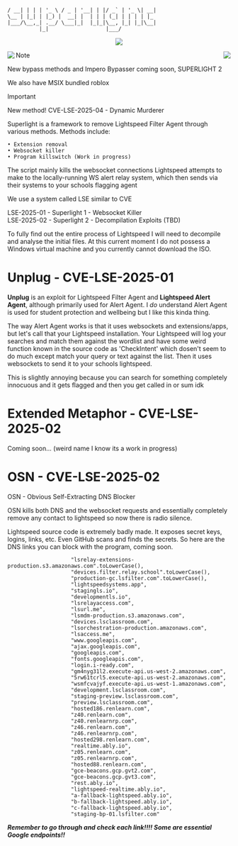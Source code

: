 ``` ___ _   _ _ __   ___ _ __| (_) __ _| |__ | |_
/ __| | | | '_ \ / _ | '__| | |/ _` | '_ \| __|
\__ | |_| | |_) |  __| |  | | | (_| | | | | |_
|___/\__,_| .__/ \___|_|  |_|_|\__, |_| |_|\__|
          |_|                  |___/
```

<p align="center">
          <img src="https://badgen.net/static/license/GPL-3.0/blue">
</p>

<p align="top">
          <img align="left" src="https://badgen.net/static/Superlight/1.0/cyan">
</p>

<p align="top">
          <img align="right" src="https://badgen.net/badge/icon/windows?icon=windows&label">
</p>

> [!NOTE]
> New bypass methods and Impero Bypasser coming soon, SUPERLIGHT 2

We also have MSIX bundled roblox

> [!IMPORTANT]
> New method! CVE-LSE-2025-04 - Dynamic Murderer

Superlight is a framework to remove Lightspeed Filter Agent through various methods. Methods include:

    • Extension removal
    • Websocket killer
    • Program killswitch (Work in progress)

The script mainly kills the websocket connections Lightspeed attempts to make to the locally-running WS alert relay system, which then sends via their systems to your schools flagging agent

We use a system called LSE similar to CVE

LSE-2025-01 - Superlight 1 - Websocket Killer\
LSE-2025-02 - Superlight 2 - Decompilation Exploits (TBD)

To fully find out the entire process of Lightspeed I will need to decompile and analyse the initial files. At this current moment I do not possess a Windows virtual machine and you currently cannot download the ISO.

# Unplug - CVE-LSE-2025-01

**Unplug** is an exploit for Lightspeed Filter Agent and **Lightspeed Alert Agent**, although primarily used for Alert Agent. I *do* understand Alert Agent is used for student protection and wellbeing but I like this kinda thing.

The way Alert Agent works is that it uses websockets and extensions/apps, but let's call that your Lightspeed installation. Your Lightspeed will log your searches and match them against the wordlist and have some weird function known in the source code as 'CheckIntent' which dosen't seem to do much except match your query or text against the list. Then it uses websockets to send it to your schools lightspeed.

This is slightly annoying because you can search for something completely innocuous and it gets flagged and then you get called in or sum idk

# Extended Metaphor - CVE-LSE-2025-02

Coming soon...
(weird name I know its a work in progress)


# OSN - CVE-LSE-2025-02

OSN - Obvious Self-Extracting DNS Blocker


OSN kills both DNS and the websocket requests and essentially completely remove any contact to lightspeed so now there is radio silence.

Lightspeed source code is extremely badly made. It exposes secret keys, logins, links, etc. Even GitHub scans and finds the secrets. So here are the DNS links you can block with the program, coming soon.

```"lsrelay-config-production.s3.amazonaws.com".toLowerCase(),
                    "lsrelay-extensions-production.s3.amazonaws.com".toLowerCase(),
                    "devices.filter.relay.school".toLowerCase(),
                    "production-gc.lsfilter.com".toLowerCase(),
                    "lightspeedsystems.app",
                    "stagingls.io",
                    "developmentls.io",
                    "lsrelayaccess.com",
                    "lsurl.me",
                    "lsmdm-production.s3.amazonaws.com",
                    "devices.lsclassroom.com",
                    "lsorchestration-production.amazonaws.com",
                    "lsaccess.me",
                    "www.googleapis.com",
                    "ajax.googleapis.com",
                    "googleapis.com",
                    "fonts.googleapis.com",
                    "login.i-ready.com",
                    "gm4nyg31l2.execute-api.us-west-2.amazonaws.com",
                    "5rw61tcrl5.execute-api.us-west-2.amazonaws.com",
                    "wsmfcvajyf.execute-api.us-west-1.amazonaws.com",
                    "development.lsclassroom.com",
                    "staging-preview.lsclassroom.com",
                    "preview.lsclassroom.com",
                    "hosted186.renlearn.com",
                    "z40.renlearn.com",
                    "z40.renlearnrp.com",
                    "z46.renlearn.com",
                    "z46.renlearnrp.com",
                    "hosted298.renlearn.com",
                    "realtime.ably.io",
                    "z05.renlearn.com",
                    "z05.renlearnrp.com",
                    "hosted88.renlearn.com",
                    "gce-beacons.gcp.gvt2.com",
                    "gce-beacons.gcp.gvt3.com",
                    "rest.ably.io",
                    "lightspeed-realtime.ably.io",
                    "a-fallback-lightspeed.ably.io",
                    "b-fallback-lightspeed.ably.io",
                    "c-fallback-lightspeed.ably.io",
                    "staging-bp-01.lsfilter.com"
```

***Remember to go through and check each link!!!! Some are essential Google endpoints!!***
